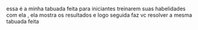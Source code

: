 essa é a minha tabuada  feita para iniciantes treinarem suas habelidades com ela , ela mostra os resultados e logo seguida faz vc resolver a mesma tabuada feita 

